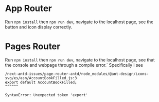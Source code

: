 # App Router
Run `npm install` then `npm run dev`, navigate to the localhost page, see the button and icon display correctly.

# Pages Router
Run `npm install` then `npm run dev`, navigate to the localhost page, see that the console and webpage through a compile error.`
Specifically I see

```
/next-antd-issues/page-router-antd/node_modules/@ant-design/icons-svg/es/asn/AccountBookFilled.js:3
export default AccountBookFilled;
^^^^^^

SyntaxError: Unexpected token 'export'
```
